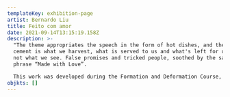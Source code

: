 ```yaml
---
templateKey: exhibition-page
artist: Bernardo Liu
title: Feito com amor
date: 2021-09-14T13:15:19.158Z
description: >-
  "The theme appropriates the speech in the form of hot dishes, and the hardened
  cement is what we harvest, what is served to us and what's left for us, but
  not what we see. False promises and tricked people, soothed by the sarcastic
  phrase “Made with Love”.

  This work was developed during the Formation and Deformation Course, at EAV-Parque Lage. Where we worked during the school term, above questions about transport, food and their crossings."
objkts: []
---
```

